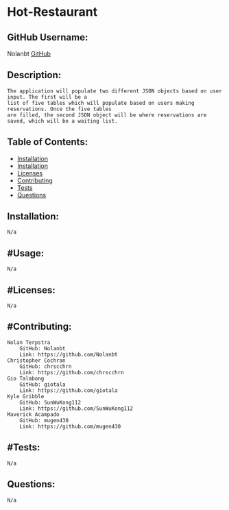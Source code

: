 # Hot-Restaurant

## GitHub Username:
Nolanbt
[GitHub](https://github.com/Nolanbt/Hot-Restaurant)

##  Description:

    The application will populate two different JSON objects based on user input. The first will be a
    list of five tables which will populate based on users making reservations. Once the five tables
    are filled, the second JSON object will be where reservations are saved, which will be a waiting list.

## Table of Contents:
  * [Installation](##installation)
  * [Installation](#usage)
  * [Licenses](#licenses)
  * [Contributing](#contributing)
  * [Tests](#tests)
  * [Questions](#questions)

## Installation:
    N/a

## #Usage:
    N/a

## #Licenses:
    N/a

## #Contributing:
    Nolan Terpstra
        GitHub: Nolanbt
        Link: https://github.com/Nolanbt
    Christopher Cochran
        GitHub: chrscchrn
        Link: https://github.com/chrscchrn
    Gio Talabong
        GitHub: giotala
        Link: https://github.com/giotala
    Kyle Gribble
        GitHub: SunWuKong112
        Link: https://github.com/SunWuKong112
    Maverick Acampado
        GitHub: mugen430
        Link: https://github.com/mugen430


## #Tests:

    N/a

## Questions:

    N/a

